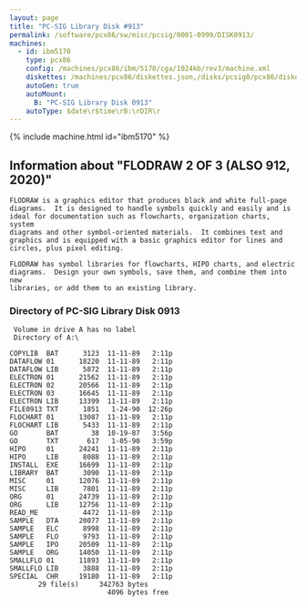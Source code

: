 ```yaml
---
layout: page
title: "PC-SIG Library Disk #913"
permalink: /software/pcx86/sw/misc/pcsig/0001-0999/DISK0913/
machines:
  - id: ibm5170
    type: pcx86
    config: /machines/pcx86/ibm/5170/cga/1024kb/rev3/machine.xml
    diskettes: /machines/pcx86/diskettes.json,/disks/pcsig0/pcx86/diskettes.json
    autoGen: true
    autoMount:
      B: "PC-SIG Library Disk 0913"
    autoType: $date\r$time\rB:\rDIR\r
---
```


{% include machine.html id="ibm5170" %}

## Information about "FLODRAW 2 OF 3 (ALSO 912, 2020)"

    FLODRAW is a graphics editor that produces black and white full-page
    diagrams.  It is designed to handle symbols quickly and easily and is
    ideal for documentation such as flowcharts, organization charts, system
    diagrams and other symbol-oriented materials.  It combines text and
    graphics and is equipped with a basic graphics editor for lines and
    circles, plus pixel editing.
    
    FLODRAW has symbol libraries for flowcharts, HIPO charts, and electric
    diagrams.  Design your own symbols, save them, and combine them into new
    libraries, or add them to an existing library.

### Directory of PC-SIG Library Disk 0913

     Volume in drive A has no label
     Directory of A:\

    COPYLIB  BAT      3123  11-11-89   2:11p
    DATAFLOW 01      18220  11-11-89   2:11p
    DATAFLOW LIB      5872  11-11-89   2:11p
    ELECTRON 01      21562  11-11-89   2:11p
    ELECTRON 02      20566  11-11-89   2:11p
    ELECTRON 03      16645  11-11-89   2:11p
    ELECTRON LIB     13399  11-11-89   2:11p
    FILE0913 TXT      1851   1-24-90  12:26p
    FLOCHART 01      13087  11-11-89   2:11p
    FLOCHART LIB      5433  11-11-89   2:11p
    GO       BAT        38  10-19-87   3:56p
    GO       TXT       617   1-05-90   3:59p
    HIPO     01      24241  11-11-89   2:11p
    HIPO     LIB      8088  11-11-89   2:11p
    INSTALL  EXE     16699  11-11-89   2:11p
    LIBRARY  BAT      3090  11-11-89   2:11p
    MISC     01      12076  11-11-89   2:11p
    MISC     LIB      7801  11-11-89   2:11p
    ORG      01      24739  11-11-89   2:11p
    ORG      LIB     12756  11-11-89   2:11p
    READ_ME           4472  11-11-89   2:11p
    SAMPLE   DTA     20077  11-11-89   2:11p
    SAMPLE   ELC      8998  11-11-89   2:11p
    SAMPLE   FLO      9793  11-11-89   2:11p
    SAMPLE   IPO     20509  11-11-89   2:11p
    SAMPLE   ORG     14050  11-11-89   2:11p
    SMALLFLO 01      11893  11-11-89   2:11p
    SMALLFLO LIB      3888  11-11-89   2:11p
    SPECIAL  CHR     19180  11-11-89   2:11p
           29 file(s)     342763 bytes
                            4096 bytes free
